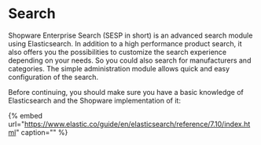 # Search

Shopware Enterprise Search \(SESP in short\) is an advanced search module using Elasticsearch. In addition to a high performance product search, it also offers you the possibilities to customize the search experience depending on your needs. So you could also search for manufacturers and categories. The simple administration module allows quick and easy configuration of the search.

Before continuing, you should make sure you have a basic knowledge of Elasticsearch and the Shopware implementation of it:

{% embed url="https://www.elastic.co/guide/en/elasticsearch/reference/7.10/index.html" caption="" %}

